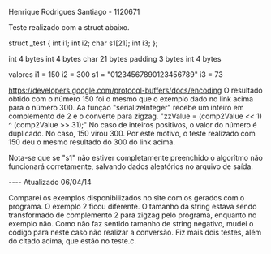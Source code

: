 Henrique Rodrigues Santiago - 1120671


Teste realizado com a struct abaixo.

struct _test {
  int i1;
  int i2;
  char s1[21];
  int i3;
};

int 4 bytes
int 4 bytes
char 21 bytes
padding 3 bytes
int 4 bytes

valores
i1 = 150
i2 = 300
s1 = "01234567890123456789"
i3 = 73

https://developers.google.com/protocol-buffers/docs/encoding
O resultado obtido com o número 150 foi o mesmo que o exemplo dado no link acima para o número 300.
Aa função "serializeInteger" recebe um inteiro em complemento de 2 e o converte para zigzag.
"zzValue = (comp2Value << 1) ^ (comp2Value >> 31);"
No caso de inteiros positivos, o valor do número é duplicado. No caso, 150 virou 300.
Por este motivo, o teste realizado com 150 deu o mesmo resultado do 300 do link acima.

Nota-se que se "s1" não estiver completamente preenchido o algorítmo não funcionará corretamente,
salvando dados aleatórios no arquivo de saída.

---- Atualizado 06/04/14

Comparei os exemplos disponibilizados no site com os gerados com o programa.
O exemplo 2 ficou diferente. O tamanho da string estava sendo transformado de complemento 2 
para zigzag pelo programa, enquanto no exemplo não.
Como não faz sentido tamanho de string negativo, mudei o código para neste caso não realizar a conversão.
Fiz mais dois testes, além do citado acima, que estão no teste.c.
